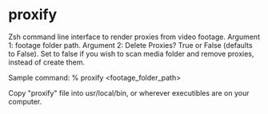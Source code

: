 # proxify
Zsh command line interface to render proxies from video footage. 
Argument 1: footage folder path. 
Argument 2: Delete Proxies? True or False (defaults to False). 
  Set to false if you wish to scan media folder and remove proxies, instead of create them.

Sample command:
% proxify <footage_folder_path>

Copy "proxify" file into usr/local/bin, or wherever executibles are on your computer. 


